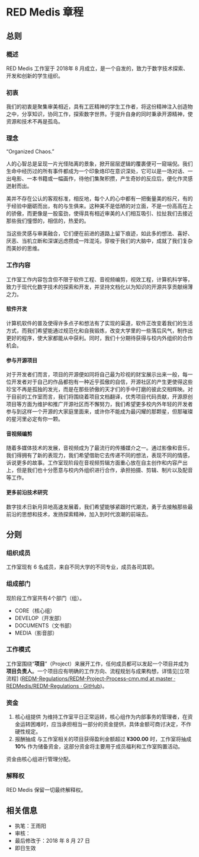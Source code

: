 # RED Medis 章程

## 总则
### 概述
RED Medis 工作室于 2018年 8 月成立，是一个自发的，致力于数字技术探索、开发和创新的学生组织。

### 初衷
我们的初衷是聚集审美相近，具有工匠精神的学生工作者，将这份精神注入创造物之中，分享知识，协同工作，探索数字世界。于提升自身的同时秉承开源精神，使资源和技术不再是孤岛。

### 理念
“Organized Chaos.”

人的心智总是呈现一片光怪陆离的景象，掀开层层逻辑的覆裹便可一窥端倪。我们生命中经历过的所有事件都成为一个印象烙印在意识深处，它可以是一场对话、一出电影、一本书籍或一幅画作，待他们集聚积攒，产生奇妙的反应后，便化作灵感迸射而出。

美并不存在公认的客观标准，相反地，每个人的心中都有一把衡量美的标尺，有的于经验中磨砺而出，有的与生俱来。这种美不是低陋的对立面，不是一份高高在上的骄傲，而更像是一股蛮劲，使得具有相近审美的人们相互吸引、拉扯我们去接近那些我们憧憬的，相信的，热爱的。

当这些灵感与审美融合，它们便在前进的道路上留下痕迹，如此多的想法、喜好、厌恶、当机立断和深谋远虑攒成一阵混沌，穿梭于我们的大脑中，成就了我们复杂而美妙的思维。


### 工作内容
工作室工作内容包含但不限于软件工程、音视频编剪，视效工程，计算机科学等，致力于现代化数字技术的探索和开发，并坚持文档化以为知识的开源共享贡献绵薄之力。

#### 软件开发
计算机软件的普及使得许多点子和想法有了实现的渠道，软件正改变着我们的生活方式，而我们希望能通过规范化和自我锻炼，改变大学里的一些落后风气，制作出更好的程序，使大家都能从中获利。同时，我们十分期待获得与校内外组织的合作机会。

#### 参与开源项目
对于开发者们而言，项目的开源便如同将自己最为珍视的财宝展示出来一般，每一位开发者对于自己的作品都抱有一种近乎孤傲的自信，开源社区的产生更使得这些珍宝不再是孤独的发光，而是在那些骄傲的天才们的手中打磨的彼此交相辉映。对于目前的工作室而言，我们将围绕着项目文档翻译，优秀项目代码贡献，开源原创项目等方面为维护和推广开源社区而不懈努力，我们希望更多校内外年轻的开发者参与到这样一个开源的大家庭里面来，或许你不能成为最闪耀的那颗星，但那璀璨的星河里必定有你一颗。

#### 音视频编剪
随着多媒体技术的发展，音视频成为了最流行的传播媒介之一。通过影像和音乐，我们得拥有了新的表现力，我们希望借助它去传递不同的想法，表现不同的情感，诉说更多的故事。工作室现阶段在音视频剪辑方面重心放在自主创作和内容产出上，但是我们也十分愿意与校内外组织进行合作，承担拍摄、剪辑、制片以及配音等工作。

#### 更多前沿技术研究
数字技术日新月异地高速发展着，我们希望能够紧跟时代潮流，勇于去接触那些最前沿的思想和技术，发扬探索精神，加入到时代浪潮的前端去。

## 分则
### 组织成员
工作室现有 6 名成员，来自不同大学的不同专业，成员各司其职。

### 组成部门
现阶段工作室共有4个部门（组）。
- CORE（核心组）
- DEVELOP（开发部）
- DOCUMENTS（文书部）
- MEDIA（影音部）

### 工作模式
工作室围绕“**项目**”（Project）来展开工作，任何成员都可以发起一个项目并成为**项目负责人**。一个项目应有明确的工作方向、流程规划与成果构想，详情见[立项流程] ([REDM-Regulations/REDM-Project-Process-cmn.md at master · REDMedis/REDM-Regulations · GitHub](https://github.com/REDMedis/REDM-Regulations/blob/master/REDM-Project-Process-cmn.md))。

### 资金
1. 核心组提供
为维持工作室平日正常运转，核心组作为内部事务的管理者，在资金运转困难时，应当承担相当一部分的资金提供，具体金额可商讨决定，不作硬性规定。
2. 报酬抽成
与工作室相关的项目获得盈利金额超过 **¥300.00** 时，工作室将抽成 **10%** 作为储备资金，这部分资金将主要用于成员福利和工作室购置活动。

资金由核心组进行管理分配。

### 解释权
RED Medis 保留一切最终解释权。

## 相关信息
- 执笔：王雨阳
- 审核：
- 最后修改于：2018 年 8 月 27 日
- 即日生效
